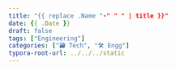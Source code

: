 ```yaml
---
title: "{{ replace .Name "-" " " | title }}"
date: {{ .Date }}
draft: false
tags: ["Engineering"]
categories: ["🗃️ Tech", "🛠 Engg"]
typora-root-url: ../../../static
---
```



